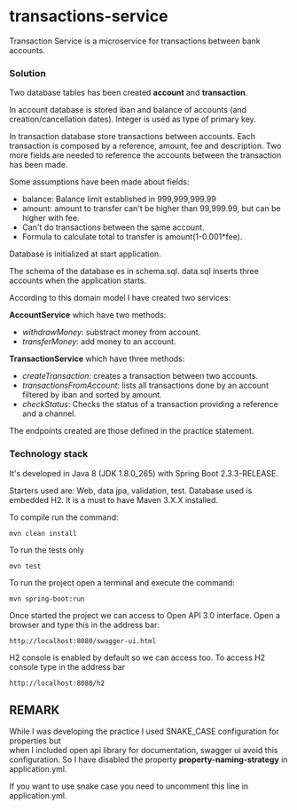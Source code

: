 # transactions-service

Transaction Service is a microservice for transactions between bank accounts.

### Solution

Two database tables has been created **account** and **transaction**.

In account database is stored iban and balance of accounts (and creation/cancellation dates).
Integer is used as type of primary key.

In transaction database store transactions between accounts. Each transaction is 
composed by a reference, amount, fee and description. Two more fields are needed
to reference the accounts between the transaction has been made.

Some assumptions have been made about fields:
- balance: Balance limit established in 999,999,999.99
- amount: amount to transfer can't be higher than 99,999.99, but can be higher 
with fee.
- Can't do transactions between the same account.
- Formula to calculate total to transfer is amount(1-0.001*fee).

Database is initialized at start application.

The schema of the database es in schema.sql. data.sql inserts three accounts
when the application starts.

According to this domain model I have created two services:

**AccountService** which have two methods: 
- _withdrawMoney_: substract money from account.
- _transferMoney_: add money to an account.

**TransactionService** which have three methods:

- _createTransaction_: creates a transaction between two accounts.
- _transactionsFromAccount_: lists all transactions done by an account filtered
by iban and sorted by amount.
- _checkStatus_: Checks the status of a transaction providing a reference and
a channel.

The endpoints created are those defined in the practice statement.

### Technology stack

It's developed in Java 8 (JDK 1.8.0_265) with Spring Boot 2.3.3-RELEASE.

Starters used are: Web, data jpa, validation, test.
Database used is embedded H2.
It is a must to have Maven 3.X.X installed.

To compile run the command:

```shell script
mvn clean install
```

To run the tests only
```shell script
mvn test
``` 

To run the project open a terminal and execute the command:
```shell script 
mvn spring-boot:run
```

Once started the project we can access to Open API 3.0 interface.
Open a browser and type this in the address bar:

```
http://localhost:8080/swagger-ui.html
```

H2 console is enabled by default so we can access too.
To access H2 console type in the address bar

```
http://localhost:8080/h2
```

## REMARK

While I was developing the practice I used SNAKE_CASE configuration for properties but\
when I included open api library for documentation, swagger ui avoid this configuration.
So I have disabled the property **property-naming-strategy** in application.yml.

If you want to use snake case you need to uncomment this line in application.yml.